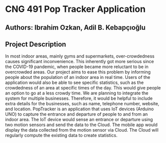 # CNG 491 Pop Tracker Application
## Authors: Ibrahim Ozkan, Adil B. Kebapçıoğlu

## Project Description
In most indoor areas, mainly gyms and supermarkets, over-crowdedness causes significant
inconvenience. This inherently got more serious since the COVID-19 pandemic, when people
became more reluctant to be in overcrowded areas. Our project aims to ease this problem by
informing people about the population of an indoor area in real time. Users of the application
would also be able to see specific statistics, such as the crowdedness of an area at specific times
of the day. This would give people an option to go at a less crowdy time. We are planning to
integrate the system for multiple businesses. Therefore, it would be helpful to include extra
details for the businesses, such as name, telephone number, website, and location. PopTracker is
an application that uses IoT devices (Arduino UNO) to capture the entrance and departure of
people to and from an indoor area. The IoT device would sense an entrance or departure using
two motion sensors and send the data to the Cloud. The mobile app would display the data
collected from the motion sensor via Cloud. The Cloud will regularly compute the existing data
to create statistics.
